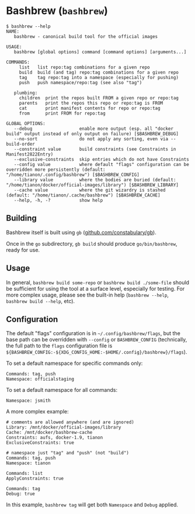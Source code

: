 # Bashbrew (`bashbrew`)

```console
$ bashbrew --help
NAME:
   bashbrew - canonical build tool for the official images

USAGE:
   bashbrew [global options] command [command options] [arguments...]

COMMANDS:
     list   list repo:tag combinations for a given repo
     build  build (and tag) repo:tag combinations for a given repo
     tag    tag repo:tag into a namespace (especially for pushing)
     push   push namespace/repo:tag (see also "tag")

   plumbing:
     children  print the repos built FROM a given repo or repo:tag
     parents   print the repos this repo or repo:tag is FROM
     cat       print manifest contents for repo or repo:tag
     from      print FROM for repo:tag

GLOBAL OPTIONS:
   --debug                  enable more output (esp. all "docker build" output instead of only output on failure) [$BASHBREW_DEBUG]
   --no-sort                do not apply any sorting, even via --build-order
   --constraint value       build constraints (see Constraints in Manifest2822Entry)
   --exclusive-constraints  skip entries which do not have Constraints
   --config value           where default "flags" configuration can be overridden more persistently (default: "/home/tianon/.config/bashbrew") [$BASHBREW_CONFIG]
   --library value          where the bodies are buried (default: "/home/tianon/docker/official-images/library") [$BASHBREW_LIBRARY]
   --cache value            where the git wizardry is stashed (default: "/home/tianon/.cache/bashbrew") [$BASHBREW_CACHE]
   --help, -h, -?           show help

```

## Building

Bashbrew itself is built using `gb` ([github.com/constabulary/gb](https://github.com/constabulary/gb)).

Once in the `go` subdirectory, `gb build` should produce `go/bin/bashbrew`, ready for use.

## Usage

In general, `bashbrew build some-repo` or `bashbrew build ./some-file` should be sufficient for using the tool at a surface level, especially for testing. For more complex usage, please see the built-in help (`bashbrew --help`, `bashbrew build --help`, etc).

## Configuration

The default "flags" configuration is in `~/.config/bashbrew/flags`, but the base path can be overridden with `--config` or `BASHBREW_CONFIG` (technically, the full path to the `flags` configuration file is `${BASHBREW_CONFIG:-${XDG_CONFIG_HOME:-$HOME/.config}/bashbrew}/flags`).

To set a default namespace for specific commands only:

```
Commands: tag, push
Namespace: officialstaging
```

To set a default namespace for all commands:

```
Namespace: jsmith
```

A more complex example:

```
# comments are allowed anywhere (and are ignored)
Library: /mnt/docker/official-images/library
Cache: /mnt/docker/bashbrew-cache
Constraints: aufs, docker-1.9, tianon
ExclusiveConstraints: true

# namespace just "tag" and "push" (not "build")
Commands: tag, push
Namespace: tianon

Commands: list
ApplyConstraints: true

Commands: tag
Debug: true
```

In this example, `bashbrew tag` will get both `Namespace` and `Debug` applied.
